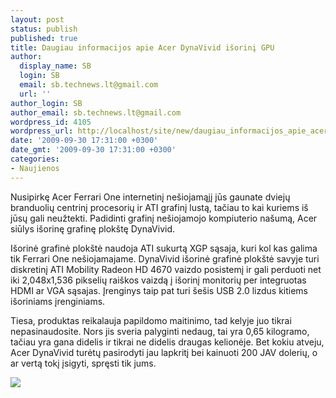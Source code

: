 ```yaml
---
layout: post
status: publish
published: true
title: Daugiau informacijos apie Acer DynaVivid išorinį GPU
author:
  display_name: SB
  login: SB
  email: sb.technews.lt@gmail.com
  url: ''
author_login: SB
author_email: sb.technews.lt@gmail.com
wordpress_id: 4105
wordpress_url: http://localhost/site/new/daugiau_informacijos_apie_acer_dynavivid_isorini_gpu/
date: '2009-09-30 17:31:00 +0300'
date_gmt: '2009-09-30 17:31:00 +0300'
categories:
- Naujienos
---
```

<p>Nusipirkę Acer Ferrari One internetinį nešiojamąjį jūs gaunate dviejų branduolių centrinį procesorių ir ATI grafinį lustą, tačiau to kai kuriems iš jūsų gali neužtekti. Padidinti grafinį nešiojamojo kompiuterio našumą, Acer siūlys išorinę grafinę plokštę DynaVivid.</p>
<p>Išorinė grafinė plokštė naudoja ATI sukurtą XGP sąsaja, kuri kol kas galima tik Ferrari One nešiojamajame. DynaVivid išorinė grafinė plokštė savyje turi diskretinį ATI Mobility Radeon HD 4670 vaizdo posistemį ir gali perduoti net iki 2,048x1,536 pikselių raiškos vaizdą į išorinį monitorių per integruotas HDMI ar VGA sąsajas. Įrenginys taip pat turi šešis USB 2.0 lizdus kitiems išoriniams įrenginiams.</p>
<p>Tiesa, produktas reikalauja papildomo maitinimo, tad kelyje juo tikrai nepasinaudosite. Nors jis sveria palyginti nedaug, tai yra 0,65 kilogramo, tačiau yra gana didelis ir tikrai ne didelis draugas kelionėje. Bet kokiu atveju, Acer DynaVivid turėtų pasirodyti jau lapkritį bei kainuoti 200 JAV dolerių, o ar vertą tokį įsigyti, spręsti tik jums.</p>
<p><img src="http://asia.cnet.com/i/r/2009/crave/nb/63013982/dynavivid_427x319.jpg" /></p>
